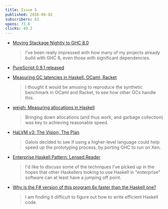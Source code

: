 ```yaml
---
title: Issue 5
published: 2016-06-02
subscribers: 61
opens: 73.8
clicks: 49.2
---
```


- [Moving Stackage Nightly to GHC 8.0](https://www.fpcomplete.com/blog/2016/05/moving-stackage-nightly-ghc-8)

  > I've been really impressed with how many of my projects already build with GHC 8, even those with significant dependencies.

- [PureScript 0.9.1 released](https://github.com/purescript/purescript/releases/tag/v0.9.1)

- [Measuring GC latencies in Haskell, OCaml, Racket](http://prl.ccs.neu.edu/blog/2016/05/24/measuring-gc-latencies-in-haskell-ocaml-racket/)

  > I thought it would be amusing to reproduce the synthetic benchmark in OCaml and Racket, to see how other GCs handle this.

- [weigh: Measuring allocations in Haskell](https://www.fpcomplete.com/blog/2016/05/weigh-package)

  > Bringing down allocations (and thus work, and garbage collection) was key to achieving reasonable speed.

- [HaLVM v3: The Vision, The Plan](http://uhsure.com/halvm3.html)

  > Galois decided to see if using a higher-level language could help speed up the prototyping process, by porting GHC to run on Xen.

- [Enterprise Haskell Pattern: Lensed Reader](http://michaelxavier.net/posts/2016-04-03-Enterprise-Haskell-Pattern-Lensed-Reader.html)

  > I'd like to discuss some of the techniques I've picked up in the hopes that other Haskellers looking to use Haskell in "enterprise" software can at least have a jumping off point.

- [Why is the F# version of this program 6x faster than the Haskell one?](http://stackoverflow.com/questions/37526740/why-is-the-f-version-of-this-program-6x-faster-than-the-haskell-one)

  > I am finding it difficult to figure out how to write efficient Haskell code.
